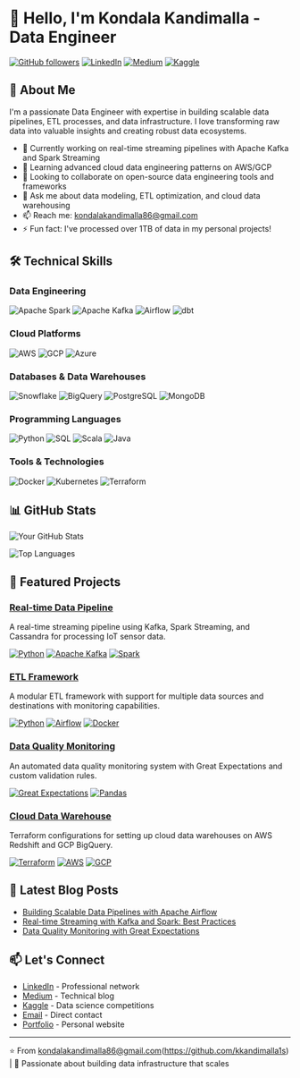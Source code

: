 # 👋 Hello, I'm Kondala Kandimalla - Data Engineer

[![GitHub followers](https://img.shields.io/github/followers/yourusername?style=social)](https://github.com/yourusername)
[![LinkedIn](https://img.shields.io/badge/LinkedIn-Connect-blue)](https://linkedin.com/in/yourprofile)
[![Medium](https://img.shields.io/badge/Medium-Follow-black)](https://medium.com/@yourprofile)
[![Kaggle](https://img.shields.io/badge/Kaggle-Profile-blue)](https://kaggle.com/yourprofile)

## 🚀 About Me

I'm a passionate Data Engineer with expertise in building scalable data pipelines, ETL processes, and data infrastructure. I love transforming raw data into valuable insights and creating robust data ecosystems.

- 🔭 Currently working on real-time streaming pipelines with Apache Kafka and Spark Streaming
- 🌱 Learning advanced cloud data engineering patterns on AWS/GCP
- 👯 Looking to collaborate on open-source data engineering tools and frameworks
- 💬 Ask me about data modeling, ETL optimization, and cloud data warehousing
- 📫 Reach me: kondalakandimalla86@gmail.com
- ⚡ Fun fact: I've processed over 1TB of data in my personal projects!

## 🛠️ Technical Skills

### Data Engineering
![Apache Spark](https://img.shields.io/badge/Apache_Spark-FFFFFF?style=for-the-badge&logo=apachespark&logoColor=E25A1C)
![Apache Kafka](https://img.shields.io/badge/Apache_Kafka-231F20?style=for-the-badge&logo=apachekafka&logoColor=white)
![Airflow](https://img.shields.io/badge/Airflow-017CEE?style=for-the-badge&logo=apacheairflow&logoColor=white)
![dbt](https://img.shields.io/badge/dbt-FF694B?style=for-the-badge&logo=dbt&logoColor=white)

### Cloud Platforms
![AWS](https://img.shields.io/badge/AWS-232F3E?style=for-the-badge&logo=amazonaws&logoColor=white)
![GCP](https://img.shields.io/badge/GCP-4285F4?style=for-the-badge&logo=googlecloud&logoColor=white)
![Azure](https://img.shields.io/badge/Azure-0078D4?style=for-the-badge&logo=microsoftazure&logoColor=white)

### Databases & Data Warehouses
![Snowflake](https://img.shields.io/badge/Snowflake-29B5E8?style=for-the-badge&logo=snowflake&logoColor=white)
![BigQuery](https://img.shields.io/badge/BigQuery-4285F4?style=for-the-badge&logo=googlebigquery&logoColor=white)
![PostgreSQL](https://img.shields.io/badge/PostgreSQL-316192?style=for-the-badge&logo=postgresql&logoColor=white)
![MongoDB](https://img.shields.io/badge/MongoDB-47A248?style=for-the-badge&logo=mongodb&logoColor=white)

### Programming Languages
![Python](https://img.shields.io/badge/Python-3776AB?style=for-the-badge&logo=python&logoColor=white)
![SQL](https://img.shields.io/badge/SQL-003B57?style=for-the-badge&logo=postgresql&logoColor=white)
![Scala](https://img.shields.io/badge/Scala-DC322F?style=for-the-badge&logo=scala&logoColor=white)
![Java](https://img.shields.io/badge/Java-ED8B00?style=for-the-badge&logo=openjdk&logoColor=white)

### Tools & Technologies
![Docker](https://img.shields.io/badge/Docker-2496ED?style=for-the-badge&logo=docker&logoColor=white)
![Kubernetes](https://img.shields.io/badge/Kubernetes-326CE5?style=for-the-badge&logo=kubernetes&logoColor=white)
![Terraform](https://img.shields.io/badge/Terraform-7B42BC?style=for-the-badge&logo=terraform&logoColor=white)

## 📊 GitHub Stats

![Your GitHub Stats](https://github-readme-stats.vercel.app/api?username=yourusername&show_icons=true&theme=radical&hide_title=true)

![Top Languages](https://github-readme-stats.vercel.app/api/top-langs/?username=yourusername&layout=compact&theme=radical&hide_title=true)

## 🚀 Featured Projects

### [Real-time Data Pipeline](https://github.com/yourusername/realtime-data-pipeline)
A real-time streaming pipeline using Kafka, Spark Streaming, and Cassandra for processing IoT sensor data.

[![Python](https://img.shields.io/badge/Python-3.8%2B-blue)](https://python.org)
[![Apache Kafka](https://img.shields.io/badge/Kafka-3.0%2B-black)](https://kafka.apache.org)
[![Spark](https://img.shields.io/badge/Spark-3.0%2B-orange)](https://spark.apache.org)

### [ETL Framework](https://github.com/yourusername/etl-framework)
A modular ETL framework with support for multiple data sources and destinations with monitoring capabilities.

[![Python](https://img.shields.io/badge/Python-3.9%2B-blue)](https://python.org)
[![Airflow](https://img.shields.io/badge/Airflow-2.0%2B-blue)](https://airflow.apache.org)
[![Docker](https://img.shields.io/badge/Docker-20.10%2B-blue)](https://docker.com)

### [Data Quality Monitoring](https://github.com/yourusername/data-quality-monitor)
An automated data quality monitoring system with Great Expectations and custom validation rules.

[![Great Expectations](https://img.shields.io/badge/Great_Expectations-0.15%2B-red)](https://greatexpectations.io)
[![Pandas](https://img.shields.io/badge/Pandas-1.3%2B-blue)](https://pandas.pydata.org)

### [Cloud Data Warehouse](https://github.com/yourusername/cloud-dw-setup)
Terraform configurations for setting up cloud data warehouses on AWS Redshift and GCP BigQuery.

[![Terraform](https://img.shields.io/badge/Terraform-1.0%2B-purple)](https://terraform.io)
[![AWS](https://img.shields.io/badge/AWS-Orange)](https://aws.amazon.com)
[![GCP](https://img.shields.io/badge/GCP-Blue)](https://cloud.google.com)

## 📝 Latest Blog Posts

<!-- BLOG-POST-LIST:START -->
- [Building Scalable Data Pipelines with Apache Airflow](https://medium.com/@yourprofile/building-scalable-data-pipelines-123456)
- [Real-time Streaming with Kafka and Spark: Best Practices](https://medium.com/@yourprofile/real-time-streaming-789101)
- [Data Quality Monitoring with Great Expectations](https://medium.com/@yourprofile/data-quality-112233)
<!-- BLOG-POST-LIST:END -->

## 📫 Let's Connect

- [LinkedIn](https://linkedin.com/in/yourprofile) - Professional network
- [Medium](https://medium.com/@yourprofile) - Technical blog
- [Kaggle](https://kaggle.com/yourprofile) - Data science competitions
- [Email](mailto:your.email@domain.com) - Direct contact
- [Portfolio](https://yourportfolio.com) - Personal website

---

⭐️ From kondalakandimalla86@gmail.com(https://github.com/kkandimalla1s) | 🚀 Passionate about building data infrastructure that scales
